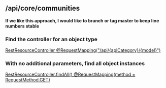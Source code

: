 ## /api/core/communities
__If we like this approach, I would like to branch or tag master to keep line numbers stable__

### Find the controller for an object type
[RestResourceController @RequestMapping("/api/{apiCategory}/{model}")](https://github.com/DSpace/DSpace/blob/master/dspace-spring-rest/src/main/java/org/dspace/app/rest/RestResourceController.java#L84-L87")

### With no additional parameters, find all object instances
[RestResourceController.findAll() @RequestMapping(method = RequestMethod.GET)](https://github.com/DSpace/DSpace/blob/master/dspace-spring-rest/src/main/java/org/dspace/app/rest/RestResourceController.java#L769-L787")
